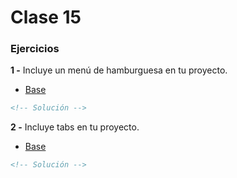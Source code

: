 # Clase 15

### Ejercicios

**1 -** Incluye un menú de hamburguesa en tu proyecto. 

- [Base](http://codepen.io/ulisesgascon/pen/RamRVd)

```html
<!-- Solución -->
```

**2 -**  Incluye tabs en tu proyecto.

- [Base](http://codepen.io/ulisesgascon/pen/fec90505fd2ae2eca7b8f9842b2a21b8)

```html
<!-- Solución -->
```

